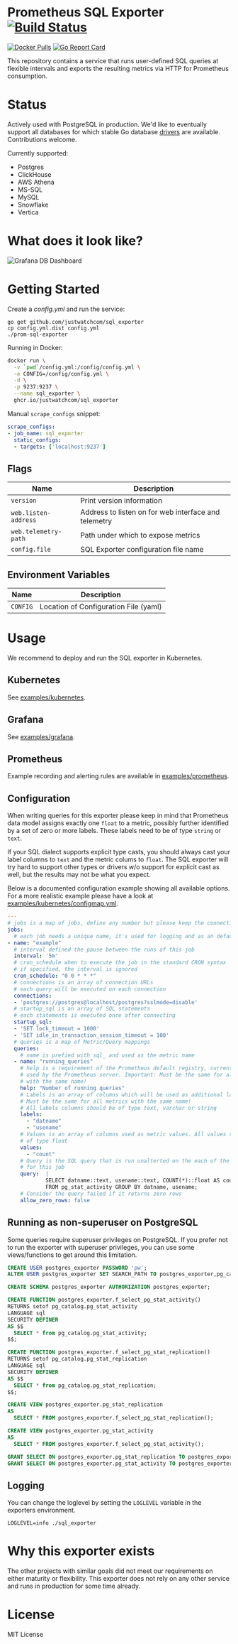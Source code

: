 # Prometheus SQL Exporter [![Build Status](https://travis-ci.org/justwatchcom/sql_exporter.svg?branch=master)](https://travis-ci.org/justwatchcom/sql_exporter)

[![Docker Pulls](https://img.shields.io/docker/pulls/justwatch/sql_exporter.svg?maxAge=604800)](https://hub.docker.com/r/justwatch/sql_exporter)
[![Go Report Card](https://goreportcard.com/badge/github.com/justwatchcom/sql_exporter)](https://goreportcard.com/report/github.com/justwatchcom/sql_exporter)

This repository contains a service that runs user-defined SQL queries at flexible intervals and exports the resulting metrics via HTTP for Prometheus consumption.

Status
======

Actively used with PostgreSQL in production. We'd like to eventually support all databases for which stable Go database [drivers](https://github.com/golang/go/wiki/SQLDrivers) are available. Contributions welcome.

Currently supported:

- Postgres
- ClickHouse
- AWS Athena
- MS-SQL
- MySQL
- Snowflake
- Vertica


What does it look like?
=======================

![Grafana DB Dashboard](/examples/grafana/screenshot.jpg?raw=true)

Getting Started
===============

Create a _config.yml_ and run the service:

```
go get github.com/justwatchcom/sql_exporter
cp config.yml.dist config.yml
./prom-sql-exporter
```

Running in Docker:

```bash
docker run \
  -v `pwd`/config.yml:/config/config.yml \
  -e CONFIG=/config/config.yml \
  -d \
  -p 9237:9237 \
  --name sql_exporter \
  ghcr.io/justwatchcom/sql_exporter
```

Manual `scrape_configs` snippet:

```yaml
scrape_configs:
- job_name: sql_exporter
  static_configs:
  - targets: ['localhost:9237']
```

Flags
-----

Name    | Description
--------|------------
`version` | Print version information
`web.listen-address` | Address to listen on for web interface and telemetry
`web.telemetry-path` | Path under which to expose metrics
`config.file` | SQL Exporter configuration file name

Environment Variables
---------------------

Name    | Description
--------|------------
`CONFIG`  | Location of Configuration File (yaml)

Usage
=====

We recommend to deploy and run the SQL exporter in Kubernetes.

Kubernetes
----------

See [examples/kubernetes](https://github.com/justwatchcom/sql_exporter/tree/master/examples/kubernetes).

Grafana
-------

See [examples/grafana](https://github.com/justwatchcom/sql_exporter/tree/master/examples/grafana).

Prometheus
----------

Example recording and alerting rules are available in [examples/prometheus](https://github.com/justwatchcom/sql_exporter/tree/master/examples/prometheus).

Configuration
-------------

When writing queries for this exporter please keep in mind that Prometheus data
model assigns exactly one `float` to a metric, possibly further identified by a
set of zero or more labels. These labels need to be of type `string` or `text`.

If your SQL dialect supports explicit type casts, you should always cast your
label columns to `text` and the metric colums to `float`. The SQL exporter will
try hard to support other types or drivers w/o support for explicit cast as well,
but the results may not be what you expect.

Below is a documented configuration example showing all available options.
For a more realistic example please have a look at [examples/kubernetes/configmap.yml](https://github.com/justwatchcom/sql_exporter/blob/master/examples/kubernetes/configmap.yml).

```yaml
---
# jobs is a map of jobs, define any number but please keep the connection usage on the DBs in mind
jobs:
  # each job needs a unique name, it's used for logging and as an default label
- name: "example"
  # interval defined the pause between the runs of this job
  interval: '5m'
  # cron_schedule when to execute the job in the standard CRON syntax
  # if specified, the interval is ignored
  cron_schedule: "0 0 * * *"
  # connections is an array of connection URLs
  # each query will be executed on each connection
  connections:
  - 'postgres://postgres@localhost/postgres?sslmode=disable'
  # startup_sql is an array of SQL statements
  # each statements is executed once after connecting
  startup_sql:
  - 'SET lock_timeout = 1000'
  - 'SET idle_in_transaction_session_timeout = 100'
  # queries is a map of Metric/Query mappings
  queries:
    # name is prefied with sql_ and used as the metric name
  - name: "running_queries"
    # help is a requirement of the Prometheus default registry, currently not
    # used by the Prometheus server. Important: Must be the same for all metrics
    # with the same name!
    help: "Number of running queries"
    # Labels is an array of columns which will be used as additional labels.
    # Must be the same for all metrics with the same name!
    # All labels columns should be of type text, varchar or string
    labels:
      - "datname"
      - "usename"
    # Values is an array of columns used as metric values. All values should be
    # of type float
    values:
      - "count"
    # Query is the SQL query that is run unalterted on the each of the connections
    # for this job
    query:  |
            SELECT datname::text, usename::text, COUNT(*)::float AS count
            FROM pg_stat_activity GROUP BY datname, usename;
    # Consider the query failed if it returns zero rows
    allow_zero_rows: false
```

Running as non-superuser on PostgreSQL
--------------------------------------

Some queries require superuser privileges on PostgreSQL.
If you prefer not to run the exporter with superuser privileges, you can use some views/functions to get around this limitation.

```sql
CREATE USER postgres_exporter PASSWORD 'pw';
ALTER USER postgres_exporter SET SEARCH_PATH TO postgres_exporter,pg_catalog;

CREATE SCHEMA postgres_exporter AUTHORIZATION postgres_exporter;

CREATE FUNCTION postgres_exporter.f_select_pg_stat_activity()
RETURNS setof pg_catalog.pg_stat_activity
LANGUAGE sql
SECURITY DEFINER
AS $$
  SELECT * from pg_catalog.pg_stat_activity;
$$;

CREATE FUNCTION postgres_exporter.f_select_pg_stat_replication()
RETURNS setof pg_catalog.pg_stat_replication
LANGUAGE sql
SECURITY DEFINER
AS $$
  SELECT * from pg_catalog.pg_stat_replication;
$$;

CREATE VIEW postgres_exporter.pg_stat_replication
AS
  SELECT * FROM postgres_exporter.f_select_pg_stat_replication();

CREATE VIEW postgres_exporter.pg_stat_activity
AS
  SELECT * FROM postgres_exporter.f_select_pg_stat_activity();

GRANT SELECT ON postgres_exporter.pg_stat_replication TO postgres_exporter;
GRANT SELECT ON postgres_exporter.pg_stat_activity TO postgres_exporter;
```

Logging
-------

You can change the loglevel by setting the `LOGLEVEL` variable in the exporters
environment.

```
LOGLEVEL=info ./sql_exporter
```

Why this exporter exists
========================

The other projects with similar goals did not meet our requirements on either
maturity or flexibility. This exporter does not rely on any other service and
runs in production for some time already.

License
=======

MIT License
